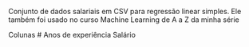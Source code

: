 Conjunto de dados salariais em CSV para regressão linear simples. Ele também foi usado no curso Machine Learning de A a Z da minha série


Colunas
        #
        Anos de experiência
        Salário
